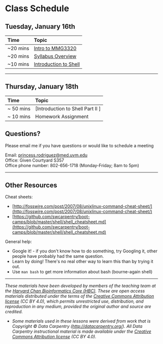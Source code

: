 # Class Schedule 

## Tuesday, January 16th 

| Time |  Topic  | 
|:-----------|:----------|
| ~20 mins |  [Intro to MMG3320](../lectures/Lecture1-MMG3320-Introduction.pdf) | 
| ~20 mins | [Syllabus Overview](../lectures/MMG232_Syllabus_final.docx)| 
| ~10 mins | [Introduction to Shell](../lessons/01_week1_mmg3320.md) | 


***

## Thursday, January 18th 

| Time |  Topic  | 
|:-----------|:----------|
| ~ 50 mins |  [Introduction to Shell Part II ] |
| ~ 10 mins |  Homework Assignment |


## Questions?
Please email me if you have questions or would like to schedule a meeting  

Email: princess.rodriguez@med.uvm.edu  
Office: Given Courtyard S357  
Office phone number: 802-656-1718 (Monday-Friday; 8am to 5pm)

*** 

## Other Resources

Cheat sheets:
* [http://fosswire.com/post/2007/08/unixlinux-command-cheat-sheet/](http://fosswire.com/post/2007/08/unixlinux-command-cheat-sheet/)
* [https://github.com/swcarpentry/boot-camps/blob/master/shell/shell_cheatsheet.md](https://github.com/swcarpentry/boot-camps/blob/master/shell/shell_cheatsheet.md)

General help:
* Google it! - if you don't know how to do something, try Googling it, other people have probably had the same question.
* Learn by doing! There's no real other way to learn this than by trying it out.
* Use `man bash` to get more information about bash (bourne-again shell)

***
*These materials have been developed by members of the teaching team at the [Harvard Chan Bioinformatics Core (HBC)](http://bioinformatics.sph.harvard.edu/). These are open access materials distributed under the terms of the [Creative Commons Attribution license](https://creativecommons.org/licenses/by/4.0/) (CC BY 4.0), which permits unrestricted use, distribution, and reproduction in any medium, provided the original author and source are credited.*

* *Some materials used in these lessons were derived from work that is Copyright © Data Carpentry (http://datacarpentry.org/). 
All Data Carpentry instructional material is made available under the [Creative Commons Attribution license](https://creativecommons.org/licenses/by/4.0/) (CC BY 4.0).*
